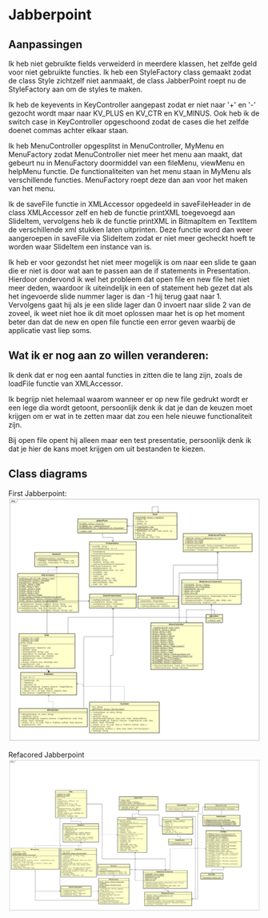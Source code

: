 # Jabberpoint


## Aanpassingen
Ik heb niet gebruikte fields verweiderd in meerdere klassen, het zelfde geld voor niet gebruikte functies.
Ik heb een StyleFactory class gemaakt zodat de class Style zichtzelf niet aanmaakt, de class JabberPoint roept nu de StyleFactory aan om de styles te maken.

Ik heb de keyevents in KeyController aangepast zodat er niet naar '+' en '-' gezocht wordt maar naar KV_PLUS en KV_CTR en KV_MINUS. Ook heb ik de switch case in KeyController opgeschoond zodat de cases die het zelfde doenet commas achter elkaar staan.

Ik heb MenuController opgesplitst in MenuController, MyMenu en MenuFactory zodat MenuController niet meer het menu aan maakt, dat gebeurt nu in MenuFactory doormiddel van een fileMenu, viewMenu en helpMenu functie. De functionaliteiten van het menu staan in MyMenu als verschillende functies. MenuFactory roept deze dan aan voor het maken van het menu.

Ik de saveFile functie in XMLAccessor opgedeeld in saveFileHeader in de class XMLAccessor zelf en heb de functie printXML toegevoegd aan SlideItem, vervolgens heb ik de functie printXML in BitmapItem en TextItem de verschillende xml stukken laten uitprinten. Deze functie word dan weer aangeroepen in saveFile via SlideItem zodat er niet meer gecheckt hoeft te worden waar SlideItem een instance van is.

Ik heb er voor gezondst het niet meer mogelijk is om naar een slide te gaan die er niet is door wat aan te passen aan de if statements in Presentation. Hierdoor ondervond ik wel het probleem dat open file en new file het niet meer deden, waardoor ik uiteindelijk in een of statement heb gezet dat als het ingevoerde slide nummer lager is dan -1 hij terug gaat naar 1. Vervolgens gaat hij als je een slide lager dan 0 invoert naar slide 2 van de zoveel, ik weet niet hoe ik dit moet oplossen maar het is op het moment beter dan dat de new en open file functie een error geven waarbij de applicatie vast liep soms. 


## Wat ik er nog aan zo willen veranderen:

Ik denk dat er nog een aantal functies in zitten die te lang zijn, zoals de loadFile functie van XMLAccessor. 

Ik begrijp niet helemaal waarom wanneer er op new file gedrukt wordt er een lege dia wordt getoont, persoonlijk denk ik dat je dan de keuzen moet krijgen om er wat in te zetten maar dat zou een hele nieuwe functionaliteit zijn.

Bij open file opent hij alleen maar een test presentatie, persoonlijk denk ik dat je hier de kans moet krijgen om uit bestanden te kiezen.



## Class diagrams
First Jabberpoint:
![First jaberpoint](/ClassDiagramms/FirstJabber.png)

Refacored Jabberpoint
![Refactored jabberpoint](/ClassDiagramms/RefactoredJabber.png)